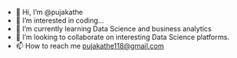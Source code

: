 - 👋 Hi, I’m @pujakathe
- 👀 I’m interested in coding...
- 🌱 I’m currently learning Data Science and business analytics
- 💞️ I’m looking to collaborate on interesting Data Science platforms.
- 📫 How to reach me pujakathe118@gmail.com

<!---
pujakathe/pujakathe is a ✨ special ✨ repository because its `README.md` (this file) appears on your GitHub profile.
You can click the Preview link to take a look at your changes.
--->
